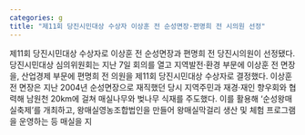 ```yaml
---
categories: g
title: "제11회 당진시민대상 수상자 이상훈 전 순성면장·편명희 전 시의원 선정"
---
```

제11회 당진시민대상 수상자로 이상훈 전 순성면장과 편명희 전 당진시의원이 선정됐다. 당진시민대상 심의위원회는 지난 7일 회의를 열고 지역발전·환경 부문에 이상훈 전 면장을, 산업경제 부문에 편명희 전 의원을 제11회 당진시민대상 수상자로 결정했다. 이상훈 전 면장은 지난 2004년 순성면장으로 재직했던 당시 지역주민과 재경·재인 향우회와 협력해 남원천 20km에 걸쳐 매실나무와 벚나무 식재를 주도했다. 이를 활용해 ‘순성왕매실축제’를 개최하고, 왕매실영농조합법인을 만들어 왕매실막걸리 생산 및 체험 프로그램을 운영하는 등 매실을 지